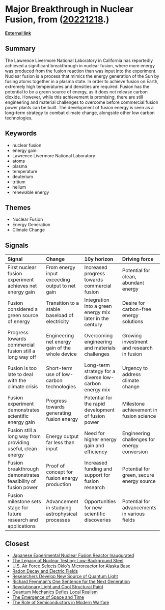 # __Major Breakthrough in Nuclear Fusion__, from ([20221218](https://kghosh.substack.com/p/20221218).)

__[External link](https://www.sciencemediacentre.org/expert-reaction-to-fusion-announcement-from-the-lawrence-livermore-national-laboratory/)__



## Summary

The Lawrence Livermore National Laboratory in California has reportedly achieved a significant breakthrough in nuclear fusion, where more energy was produced from the fusion reaction than was input into the experiment. Nuclear fusion is a process that mimics the energy generation of the Sun by fusing atoms together in a plasma state. In order to achieve fusion on Earth, extremely high temperatures and densities are required. Fusion has the potential to be a green source of energy, as it does not release carbon dioxide. However, while this achievement is promising, there are still engineering and material challenges to overcome before commercial fusion power plants can be built. The development of fusion energy is seen as a long-term strategy to combat climate change, alongside other low carbon technologies.

## Keywords

* nuclear fusion
* energy gain
* Lawrence Livermore National Laboratory
* atoms
* plasma
* temperature
* deuterium
* tritium
* helium
* renewable energy

## Themes

* Nuclear Fusion
* Energy Generation
* Climate Change

## Signals

| Signal                                                           | Change                                          | 10y horizon                                              | Driving force                                |
|:-----------------------------------------------------------------|:------------------------------------------------|:---------------------------------------------------------|:---------------------------------------------|
| First nuclear fusion experiment achieves net energy gain         | From energy input exceeding output to net gain  | Increased progress towards commercial fusion             | Potential for clean, abundant energy         |
| Fusion considered a green source of energy                       | Transition to a stable baseload of electricity  | Integration into a green energy mix later in the century | Desire for carbon-free energy solutions      |
| Progress towards commercial fusion still a long way off          | Engineering net energy gain of the whole device | Overcoming engineering and materials challenges          | Growing investment and research in fusion    |
| Fusion is too late to deal with the climate crisis               | Short-term use of low-carbon technologies       | Long-term strategy for a diverse low-carbon energy mix   | Urgency to address climate change            |
| Fusion experiment demonstrates scientific energy gain            | Progress towards generating fusion energy       | Potential for the rapid development of fusion power      | Milestone achievement in fusion science      |
| Fusion still a long way from providing useful, clean energy      | Energy output far less than input               | Need for higher energy gain and efficiency               | Engineering challenges for energy conversion |
| Fusion breakthrough demonstrates feasibility of fusion power     | Proof of concept for fusion energy production   | Increased funding and support for fusion research        | Potential for green, secure energy source    |
| Fusion milestone sets stage for future research and applications | Advancement in studying astrophysical processes | Opportunities for new scientific discoveries             | Potential for advancements in various fields |

## Closest

* [Japanese Experimental Nuclear Fusion Reactor Inaugurated](1c46960244111ec5f16e85701a85e602)
* [The Legacy of Nuclear Testing: Low-Background Steel](fd957af83036959652ceb25c652a97c9)
* [U.S. Air Force Selects Oklo's Microreactor for Alaska Base](edbef1e1c31b764b47d554fa131a5ea6)
* [Radon Decay and Electric Fields](6c94b8dcd4d0fc4b429a994e2abd353f)
* [Researchers Develop New Source of Quantum Light](059bc68ff6f1a35906ae3e976a00c335)
* [Richard Feynman's One Sentence for the Next Generation](f74cce891f9a28209838900562566179)
* [Revolutionary Light and Cool Structural Paint](a6bfcabefea560d7dfefd5aab87f047c)
* [Quantum Mechanics Defies Local Realism](cfa7b88cc31a76b552fd670d315800cc)
* [The Emergence of Space and Time](47ec89d0247058ebf93d0524269c7cf7)
* [The Role of Semiconductors in Modern Warfare](328434477c31995b44102949d5341006)